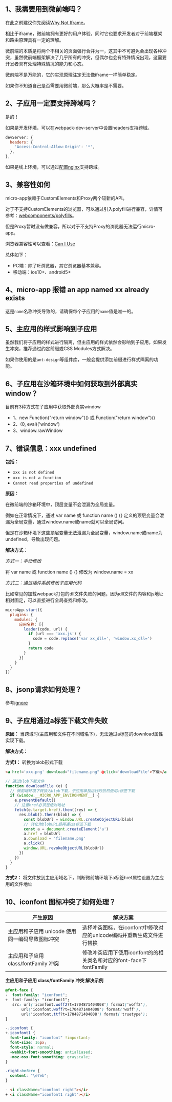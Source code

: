 ## 1、我需要用到微前端吗？
在此之前建议你先阅读[Why Not Iframe](https://www.yuque.com/kuitos/gky7yw/gesexv)。

相比于iframe，微前端拥有更好的用户体验，同时它也要求开发者对于前端框架和路由原理具有一定的理解。

微前端的本质是将两个不相关的页面强行合并为一，这其中不可避免会出现各种冲突，虽然微前端框架解决了几乎所有的冲突，但偶尔也会有特殊情况出现，这需要开发者具有处理特殊情况的能力和心态。

微前端不是万能的，它的实现原理注定无法像iframe一样简单稳定。

如果你不知道自己是否需要用微前端，那么大概率是不需要。

## 2、子应用一定要支持跨域吗？
是的！

如果是开发环境，可以在webpack-dev-server中设置headers支持跨域。
```js
devServer: {
  headers: {
    'Access-Control-Allow-Origin': '*',
  },
},
```

如果是线上环境，可以通过[配置nginx](https://segmentfault.com/a/1190000012550346)支持跨域。

## 3、兼容性如何
micro-app依赖于CustomElements和Proxy两个较新的API。

对于不支持CustomElements的浏览器，可以通过引入polyfill进行兼容，详情可参考：[webcomponents/polyfills](https://github.com/webcomponents/polyfills/tree/master/packages/custom-elements)。

但是Proxy暂时没有做兼容，所以对于不支持Proxy的浏览器无法运行micro-app。

浏览器兼容性可以查看：[Can I Use](https://caniuse.com/?search=Proxy)

总体如下：
- PC端：除了IE浏览器，其它浏览器基本兼容。
- 移动端：ios10+、android5+


## 4、micro-app 报错 an app named xx already exists
这是`name`名称冲突导致的，请确保每个子应用的`name`值是唯一的。

## 5、主应用的样式影响到子应用
虽然我们将子应用的样式进行隔离，但主应用的样式依然会影响到子应用，如果发生冲突，推荐通过约定前缀或CSS Modules方式解决。

如果你使用的是`ant-design`等组件库，一般会提供添加前缀进行样式隔离的功能。

## 6、子应用在沙箱环境中如何获取到外部真实window？
  目前有3种方式在子应用中获取外部真实window
  - 1、new Function("return window")() 或 Function("return window")()
  - 2、(0, eval)('window')
  - 3、window.rawWindow

## 7、错误信息：xxx undefined

**包括：**
- `xxx is not defined`
- `xxx is not a function`
- `Cannot read properties of undefined`

**原因：**

在微前端的沙箱环境中，顶层变量不会泄漏为全局变量。

例如在正常情况下，通过 var name 或 function name () {} 定义的顶层变量会泄漏为全局变量，通过window.name或name就可以全局访问。

但是在沙箱环境下这些顶层变量无法泄漏为全局变量，window.name或name为undefined，导致出现问题。

**解决方式**：

*方式一：手动修改*

将 var name 或 function name () {} 修改为 window.name = xx

*方式二：通过插件系统修改子应用代码*

比如常见的加载webpack打包的dll文件失败的问题，因为dll文件的内容和js地址相对固定，可以直接进行全局查找和修改。
```js
microApp.start({
  plugins: {
    modules: {
      应用名称: [{
        loader(code, url) {
          if (url === 'xxx.js') {
            code = code.replace('var xx_dll=', 'window.xx_dll=')
          }
          return code
        }
      }]
    }
  }
})
```

## 8、jsonp请求如何处理？
  参考[ignore](./configure.md#ignore-忽略元素)


## 9、子应用通过a标签下载文件失败
  **原因：** 当跨域时(主应用和文件在不同域名下)，无法通过a标签的download属性实现下载。

  **解决方式：**
  
  **方式1：** 转换为blob形式下载
  ```html
  <a href='xxx.png' download="filename.png" @click='downloadFile'>下载</a>
  ```
  ```js
  // 通过blob下载文件
  function downloadFile (e) {
    // 微前端环境下转换为blob下载，子应用单独运行时依然使用a标签下载
    if (window.__MICRO_APP_ENVIRONMENT__) {
      e.preventDefault()
      // 注意href必须是绝对地址
      fetch(e.target.href).then((res) => {
        res.blob().then((blob) => {
          const blobUrl = window.URL.createObjectURL(blob)
          // 转化为blobURL后再通过a标签下载
          const a = document.createElement('a')
          a.href = blobUrl
          a.download = 'filename.png'
          a.click()
          window.URL.revokeObjectURL(blobUrl)
        })
      })
    }
  }
  ```

  **方式2：** 将文件放到主应用域名下，判断微前端环境下a标签href属性设置为主应用的文件地址

## 10、iconfont 图标冲突了如何处理？

| 产生原因                                        | 解决方案                                                     |
| ----------------------------------------------- | ------------------------------------------------------------ |
| 主应用和子应用 unicode 使用同一编码导致图标冲突 | 选择冲突图标，在iconfont中修改对应的unicode编码并重新生成文件进行替换 |
| 主应用和子应用 class/fontFamily 冲突            | 修改冲突应用下使用iconfont的的相关类名和对应的font-face下fontFamily |

**主应用和子应用 class/fontFamily 冲突 解决示例**

```css
@font-face {
-  font-family: "iconfont";
+  font-family: "iconfont1";
   src: url('iconfont.woff2?t=1704871404008') format('woff2'),
       url('iconfont.woff?t=1704871404008') format('woff'),
       url('iconfont.ttf?t=1704871404008') format('truetype');
}

-.iconfont {
+.iconfont1 {
  font-family: "iconfont" !important;
  font-size: 16px;
  font-style: normal;
  -webkit-font-smoothing: antialiased;
  -moz-osx-font-smoothing: grayscale;
}

.right:before {
  content: "\e7eb";
}
```

```html
- <i className="iconfont right"></i>
+ <i className="iconfont1 right"></i>
```




